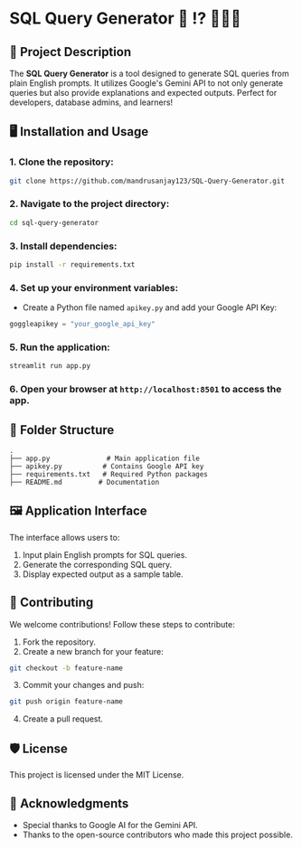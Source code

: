 # SQL Query Generator 🤖 ⁉️ 👨🏻‍💻

## 📝 Project Description
The **SQL Query Generator** is a tool designed to generate SQL queries from plain English prompts. It utilizes Google's Gemini API to not only generate queries but also provide explanations and expected outputs. Perfect for developers, database admins, and learners!

## 🖥️ Installation and Usage

### 1. Clone the repository:
```bash
git clone https://github.com/mandrusanjay123/SQL-Query-Generator.git
```

### 2. Navigate to the project directory:
```bash
cd sql-query-generator
```

### 3. Install dependencies:
```bash
pip install -r requirements.txt
```

### 4. Set up your environment variables:
* Create a Python file named `apikey.py` and add your Google API Key:
```python
goggleapikey = "your_google_api_key"
```

### 5. Run the application:
```bash
streamlit run app.py
```

### 6. Open your browser at `http://localhost:8501` to access the app.

## 📂 Folder Structure
```
.
├── app.py              # Main application file
├── apikey.py          # Contains Google API key
├── requirements.txt   # Required Python packages
├── README.md         # Documentation
```

## 🖼️ Application Interface
The interface allows users to:
1. Input plain English prompts for SQL queries.
2. Generate the corresponding SQL query.
3. Display expected output as a sample table.

## 🤝 Contributing
We welcome contributions! Follow these steps to contribute:

1. Fork the repository.
2. Create a new branch for your feature:
```bash
git checkout -b feature-name
```
3. Commit your changes and push:
```bash
git push origin feature-name
```
4. Create a pull request.

## 🛡️ License
This project is licensed under the MIT License.

## 🙌 Acknowledgments
* Special thanks to Google AI for the Gemini API.
* Thanks to the open-source contributors who made this project possible.
